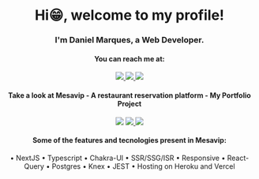 <h1 align="center">
 Hi😁, welcome to my profile!
</h1>

<h3 align="center">
  I'm Daniel Marques, a Web Developer.
</h3>

<h4 align="center"> You can reach me at: </h4>

<p align="center">
 
  <a href="https://www.linkedin.com/in/danielmarquesdev" target="_blank">
    <img src="https://img.shields.io/badge/LinkedIn-0077B5?style=for-the-badge&logo=linkedin&logoColor=white">
  </a>
 
 <a href="https://twitter.com/danielmdev" target="_blank">
    <img src="https://img.shields.io/badge/danielmdev-1DA1F2?style=for-the-badge&logo=twitter&logoColor=white">
 </a>
 
  <a href="mailto:daniel.brz2009@gmail.com" target="_blank">
    <img src="https://img.shields.io/badge/daniel.brz2009@gmail.com-D14836?style=for-the-badge&logo=gmail&logoColor=white">
  </a>
 
</p>

<h4 align="center"> Take a look at Mesavip - <strong> A restaurant reservation platform </strong> - My Portfolio Project </h4>
 
<p align="center">
 
  <a href="https://mesavip-web.vercel.app" target="_blank" style="text-decoration:none" color="red">
    <img src="https://img.shields.io/badge/mesavip website-473B4A?style=for-the-badge&logo=vercel">
  </a>
  
  <a href="https://github.com/danielmarques12/mesavip-web-tsc-next" target="_blank">
    <img src="https://img.shields.io/badge/react frontend REPO-473B4A?style=for-the-badge&logo=react">
  </a>
  
  <a href="https://github.com/danielmarques12/mesavip-api-tsc" target="_blank">
    <img src="https://img.shields.io/badge/node typescript api REPO-473B4A?style=for-the-badge&logo=typescript">
  </a>
  
</p>

<div align="center">
 <h4> Some of the features and tecnologies present in Mesavip: </h4>
 
  • NextJS
  • Typescript
  • Chakra-UI
  • SSR/SSG/ISR
  • Responsive
  • React-Query
  • Postgres
  • Knex
  • JEST
  • Hosting on Heroku and Vercel
  
</div>
